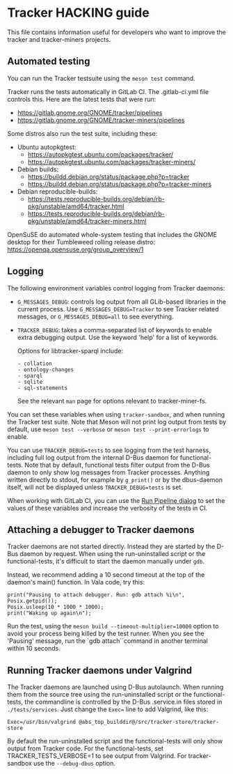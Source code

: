 # Tracker HACKING guide

This file contains information useful for developers who want to improve
the tracker and tracker-miners projects.

## Automated testing

You can run the Tracker testsuite using the `meson test` command.

Tracker runs the tests automatically in GitLab CI. The .gitlab-ci.yml file
controls this. Here are the latest tests that were run:

 * https://gitlab.gnome.org/GNOME/tracker/pipelines
 * https://gitlab.gnome.org/GNOME/tracker-miners/pipelines

Some distros also run the test suite, including these:

  * Ubuntu autopkgtest:
      * https://autopkgtest.ubuntu.com/packages/tracker/
      * https://autopkgtest.ubuntu.com/packages/tracker-miners/
  * Debian builds:
      * https://buildd.debian.org/status/package.php?p=tracker
      * https://buildd.debian.org/status/package.php?p=tracker-miners
  * Debian reproducible-builds:
      * https://tests.reproducible-builds.org/debian/rb-pkg/unstable/amd64/tracker.html
      * https://tests.reproducible-builds.org/debian/rb-pkg/unstable/amd64/tracker-miners.html

OpenSuSE do automated whole-system testing that includes the GNOME desktop for their Tumbleweed rolling release distro: https://openqa.opensuse.org/group_overview/1

## Logging

The following environment variables control logging from Tracker daemons:

  * `G_MESSAGES_DEBUG`: controls log output from all GLib-based libraries
    in the current process. Use `G_MESSAGES_DEBUG=Tracker` to see Tracker
    related messages, or `G_MESSAGES_DEBUG=all` to see everything.
  * `TRACKER_DEBUG`: takes a comma-separated list of keywords to enable
    extra debugging output. Use the keyword 'help' for a list of keywords.

    Options for libtracker-sparql include:

        - collation
        - ontology-changes
        - sparql
        - sqlite
        - sql-statements

    See the relevant `man` page for options relevant to tracker-miner-fs.

You can set these variables when using `tracker-sandbox`, and when running the
Tracker test suite. Note that Meson will not print log output from tests by
default, use `meson test --verbose` or `meson test --print-errorlogs` to
enable.

You can use `TRACKER_DEBUG=tests` to see logging from the test harness,
including full log output from the internal D-Bus daemon for functional-tests.
Note that by default, functional tests filter output from the D-Bus daemon to
only show log messages from Tracker processes. Anything written directly to
stdout, for example by `g_print()` or by the dbus-daemon itself, will not be
displayed unless `TRACKER_DEBUG=tests` is set.

When working with GitLab CI, you can use the
[Run Pipeline dialog](https://gitlab.gnome.org/GNOME/tracker/pipelines/new)
to set the values of these variables and increase the verbosity of the tests in
CI.

## Attaching a debugger to Tracker daemons

Tracker daemons are not started directly. Instead they are started by the D-Bus
daemon by request. When using the run-uninstalled script or the
functional-tests, it's difficult to start the daemon manually under `gdb`.

Instead, we recommend adding a 10 second timeout at the top of the daemon's
main() function. In Vala code, try this:

    print("Pausing to attach debugger. Run: gdb attach %i\n", Posix.getpid());
    Posix.usleep(10 * 1000 * 1000);
    print("Waking up again\n");

Run the test, using the `meson build --timeout-multiplier=10000`
option to avoid your process being killed by the test runner. When you see
the 'Pausing' message, run the `gdb attach``command in another terminal within
10 seconds.

## Running Tracker daemons under Valgrind

The Tracker daemons are launched using D-Bus autolaunch. When running them from
the source tree using the run-uninstalled script or the functional-tests, the
commandline is controlled by the D-Bus .service.in files stored in
`./tests/services`. Just change the `Exec=` line to add Valgrind, like this:

    Exec=/usr/bin/valgrind @abs_top_builddir@/src/tracker-store/tracker-store

By default the run-uninstalled script and the functional-tests will only show
output from Tracker code. For the functional-tests, set TRACKER_TESTS_VERBOSE=1
to see output from Valgrind. For tracker-sandbox use the `--debug-dbus` option.
